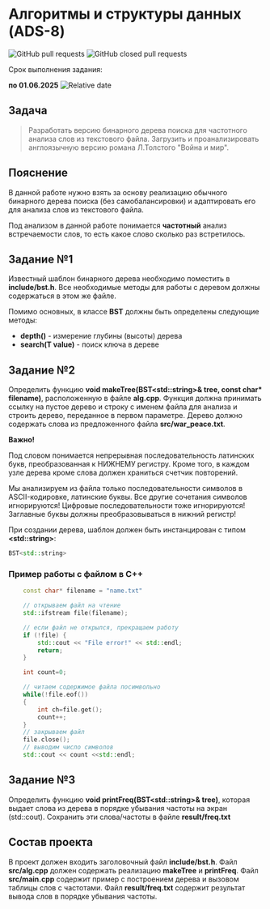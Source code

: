 # Алгоритмы и структуры данных (ADS-8)

![GitHub pull requests](https://img.shields.io/github/issues-pr/NNTU-CS/ADS-8)
![GitHub closed pull requests](https://img.shields.io/github/issues-pr-closed/NNTU-CS/ADS-8)

Срок выполнения задания:

**по 01.06.2025** ![Relative date](https://img.shields.io/date/1748811600) 

## Задача

> Разработать версию бинарного дерева поиска для частотного анализа слов из текстового файла. Загрузить и проанализировать англоязычную версию романа Л.Толстого "Война и мир".

## Пояснение

В данной работе нужно взять за основу реализацию обычного бинарного дерева поиска (без самобалансировки) и адаптировать его для анализа слов из текстового файла. 

Под анализом в данной работе понимается **частотный** анализ встречаемости слов, то есть какое слово сколько раз встретилось.

## Задание №1

Известный шаблон бинарного дерева необходимо поместить в **include/bst.h**. Все необходимые методы для работы с деревом должны содержаться в этом же файле.

Помимо основных, в классе **BST** должны быть определены следующие методы:

- **depth()** - измерение глубины (высоты) дерева
- **search(T value)** - поиск ключа в дереве

## Задание №2

Определить функцию  __void makeTree(BST\<std::string\>& tree, const char* filename)__, расположенную в файле **alg.cpp**. Функция должна принимать ссылку на пустое дерево и строку с именем файла для анализа и строить дерево, переданное в первом параметре. Дерево должно содержать слова из предложенного файла **src/war_peace.txt**. 

**Важно!**

Под словом понимается непрерывная последовательность латинских букв, преобразованная к НИЖНЕМУ регистру. Кроме того, в каждом узле дерева кроме слова должен храниться счетчик повторений.

Мы анализируем из файла только последовательности символов в ASCII-кодировке, латинские буквы. Все другие сочетания символов игнорируются! Цифровые последовательности тоже игнорируются! Заглавные буквы должны преобразовываться в нижний регистр! 

При создании дерева, шаблон должен быть инстанцирован с типом **\<std::string\>**:

```cpp
BST<std::string>
```

### Пример работы с файлом в С++

```cpp
    const char* filename = "name.txt"

    // открываем файл на чтение
    std::ifstream file(filename);

    // если файл не открылся, прекращаем работу
    if (!file) {
        std::cout << "File error!" << std::endl;
        return;
    }

    int count=0;

    // читаем содержимое файла посимвольно
    while(!file.eof())
    {
        int ch=file.get();
        count++;
    }
    // закрываем файл
    file.close();
    // выводим число символов
    std::cout << count <<std::endl;
```

## Задание №3

Определить функцию **void printFreq(BST\<std::string\>& tree)**, которая выдает слова из дерева в порядке убывания частоты на экран (std::cout). Сохранить эти слова/частоты в файле **result/freq.txt**


## Состав проекта

В проект должен входить заголовочный файл **include/bst.h**.
Файл **src/alg.cpp** должен содержать реализацию **makeTree** и **printFreq**.
Файл **src/main.cpp** содержит пример с построением дерева и вызовом таблицы слов с частотами.
Файл **result/freq.txt** содержит результат вывода слов в порядке убывания частоты. 
